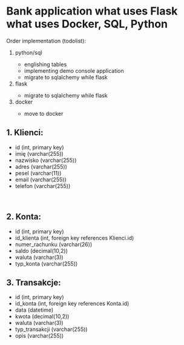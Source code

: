 <h1>Bank application what uses Flask what uses Docker, SQL, Python</h1>
Order implementation (todolist):
<ol>
  <li>python/sql</li>
  <ul>
    <li>englishing tables</li>
    <li>implementing demo console application</li>
    <li>migrate to sqlalchemy while flask</li>
  </ul>
  <li>flask</li>
  <ul>
    <li>migrate to sqlalchemy while flask</li>
  </ul>
  <li>docker</li>
  <ul>
    <li>move to docker</li>
  </ul>
</ol>
<h2>1. Klienci:</h2>
<ul>
  <li>id (int, primary key)</li>
  <li>imię (varchar(255))</li>
  <li>nazwisko (varchar(255))</li>
  <li>adres (varchar(255))</li>
  <li>pesel (varchar(11))</li>
  <li>email (varchar(255))</li>
  <li>telefon (varchar(255))</li>
</ul>
<br/>
<h2>2. Konta:</h2>
<ul>
  <li>id (int, primary key)</li>
  <li>id_klienta (int, foreign key references Klienci.id)</li>
  <li>numer_rachunku (varchar(26))</li>
  <li>saldo (decimal(10,2))</li>
  <li>waluta (varchar(3))</li>
  <li>typ_konta (varchar(255))</li>
</ul>
<h2>3. Transakcje:</h2>
<ul>
  <li>id (int, primary key)</li>
  <li>id_konta (int, foreign key references Konta.id)</li>
  <li>data (datetime)</li>
  <li>kwota (decimal(10,2))</li>
  <li>waluta (varchar(3))</li>
  <li>typ_transakcji (varchar(255))</li>
  <li>opis (varchar(255))</li>
</ul>
